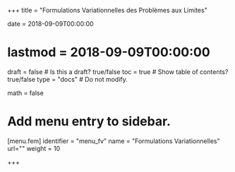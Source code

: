 +++
title = "Formulations Variationnelles des Problèmes aux Limites"

date = 2018-09-09T00:00:00
# lastmod = 2018-09-09T00:00:00

draft = false  # Is this a draft? true/false
toc = true  # Show table of contents? true/false
type = "docs"  # Do not modify.

math = false

# Add menu entry to sidebar.
[menu.fem]
  identifier = "menu_fv"
  name = "Formulations Variationnelles"
  url=""
  weight = 10

+++


